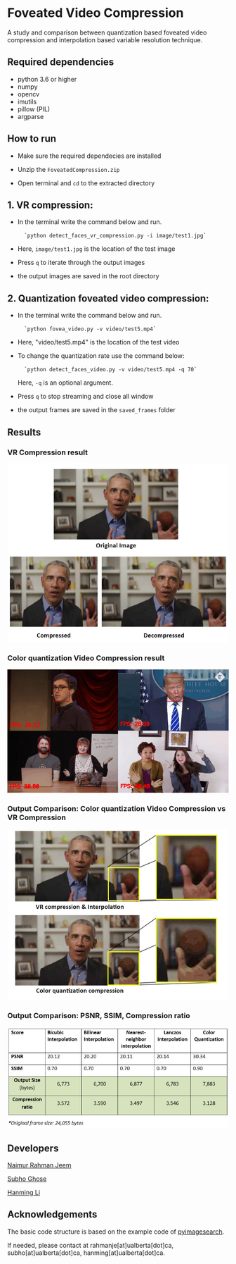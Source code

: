 # Foveated Video Compression

A study and comparison between quantization based foveated video compression and interpolation based variable resolution technique.

## Required dependencies
- python 3.6 or higher
- numpy
- opencv
- imutils
- pillow (PIL)
- argparse

## How to run

- Make sure the required dependecies are installed

- Unzip the `FoveatedCompression.zip`

- Open terminal and `cd` to the extracted directory

## 1. VR compression:
- In the terminal write the command below and run.

		`python detect_faces_vr_compression.py -i image/test1.jpg`
	
- Here, `image/test1.jpg` is the location of the test image

- Press `q` to iterate through the output images

- the output images are saved in the root directory


## 2. Quantization foveated video compression:
- In the terminal write the command below and run.

		`python fovea_video.py -v video/test5.mp4`
		
- Here, "video/test5.mp4" is the location of the test video

- To change the quantization rate use the command below:

		`python detect_faces_video.py -v video/test5.mp4 -q 70`
	
   Here, `-q` is an optional argument.
   
- Press `q` to stop streaming and close all window

- the output frames are saved in the `saved_frames` folder

## Results

### VR Compression result

![VR compression result](https://github.com/zeeem/Foveated-Video-Compression/blob/master/docs/vr_compr.jpg)

### Color quantization Video Compression result

![Color quantization Video Compression result](https://github.com/zeeem/Foveated-Video-Compression/blob/master/docs/face_ssd.jpg)

### Output Comparison: Color quantization Video Compression vs VR Compression

![Output Comparison](https://github.com/zeeem/Foveated-Video-Compression/blob/master/docs/quantize_vr_comapre.jpg)

### Output Comparison: PSNR, SSIM, Compression ratio

![Output Comparison](https://github.com/zeeem/Foveated-Video-Compression/blob/master/docs/psnr_ssim.jpg)



## Developers
[Naimur Rahman Jeem](https://www.linkedin.com/in/zeeem/)

[Subho Ghose](https://www.linkedin.com/in/subhoghose/)

[Hanming Li](https://www.linkedin.com/in/hanming-li-306b11199/)


## Acknowledgements
The basic code structure is based on the example code of [pyimagesearch](https://www.pyimagesearch.com/).


If needed, please contact at rahmanje[at]ualberta[dot]ca, subho[at]ualberta[dot]ca, hanming[at]ualberta[dot]ca.